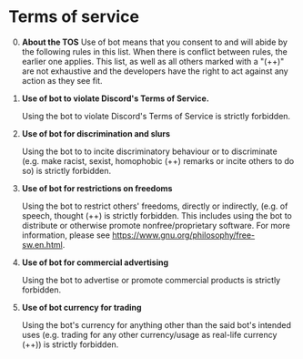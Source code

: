 # Terms of service

0.  **About the TOS**
    Use of bot means that you consent to and will abide by the following
    rules in this list. When there is conflict between rules, the earlier one
    applies. This list, as well as all others marked with a "(++)" are not
    exhaustive and the developers have the right to act against any action
    as they see fit.

1.  **Use of bot to violate Discord's Terms of Service.**

    Using the bot to violate Discord's Terms of Service is strictly forbidden.
    
2.  **Use of bot for discrimination and slurs**

    Using the bot to to incite discriminatory behaviour or to discriminate
    (e.g. make racist, sexist, homophobic (++) remarks or incite others
    to do so) is strictly forbidden.

3.  **Use of bot for restrictions on freedoms**

    Using the bot to restrict others' freedoms, directly or indirectly,
    (e.g. of speech, thought (++) is strictly forbidden. This
    includes using the bot to distribute or otherwise promote
    nonfree/proprietary software. For more information, please see
    https://www.gnu.org/philosophy/free-sw.en.html.

4.  **Use of bot for commercial advertising**

    Using the bot to advertise or promote commercial products is strictly
    forbidden.

5.  **Use of bot currency for trading**

    Using the bot's currency for anything other than the said bot's
    intended uses (e.g. trading for any other currency/usage as real-life
    currency (++)) is strictly forbidden.

